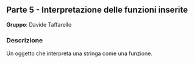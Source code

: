 ## Parte 5 - Interpretazione delle funzioni inserite

**Gruppo**: Davide Taffarello

### Descrizione

Un oggetto che interpreta una stringa come una funzione.

